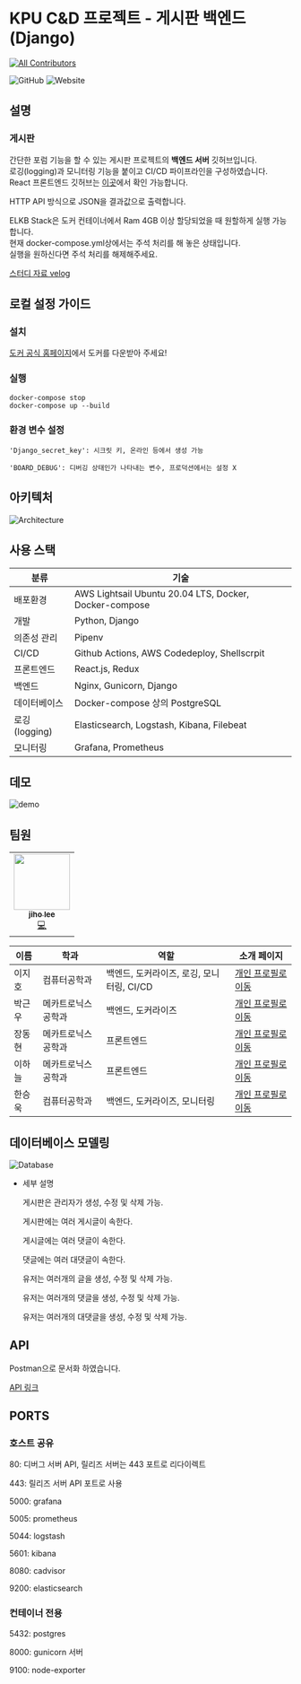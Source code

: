 # KPU C&D 프로젝트 - 게시판 백엔드(Django)
<!-- ALL-CONTRIBUTORS-BADGE:START - Do not remove or modify this section -->
[![All Contributors](https://img.shields.io/badge/all_contributors-1-orange.svg?style=flat-square)](#contributors-)
<!-- ALL-CONTRIBUTORS-BADGE:END -->

![GitHub](https://img.shields.io/github/license/DPS0340/DjangoCRUDBoard?style=for-the-badge) ![Website](https://img.shields.io/website?down_color=grey&style=for-the-badge&up_color=blue&up_message=online&url=https%3A%2F%2Fdjangocrudboard.ml%2Fstatus)

## 설명
### 게시판
간단한 포럼 기능을 할 수 있는 게시판 프로젝트의 **백엔드 서버** 깃허브입니다.\
로깅(logging)과 모니터링 기능을 붙이고 CI/CD 파이프라인을 구성하였습니다.\
React 프론트엔드 깃허브는 [이곳](https://github.com/Front-end-PJ/Forum_Front_end)에서 확인 가능합니다.

HTTP API 방식으로 JSON을 결과값으로 출력합니다.

ELKB Stack은 도커 컨테이너에서 Ram 4GB 이상 할당되었을 때 원할하게 실행 가능합니다.\
현재 docker-compose.yml상에서는 주석 처리를 해 놓은 상태입니다.\
실행을 원하신다면 주석 처리를 해제해주세요.

[스터디 자료 velog](https://velog.io/@dps0340/KPU-C%ED%81%AC%EB%A6%BF%EC%A5%AC%EC%A5%AC-%EC%8A%A4%ED%84%B0%EB%94%94-%EC%9E%90%EB%A3%8C)

## 로컬 설정 가이드

### 설치
[도커 공식 홈페이지](https://docs.docker.com/get-docker/)에서 도커를 다운받아 주세요!

### 실행
```
docker-compose stop
docker-compose up --build
```

### 환경 변수 설정
```
'Django_secret_key': 시크릿 키, 온라인 등에서 생성 가능

'BOARD_DEBUG': 디버깅 상태인가 나타내는 변수, 프로덕션에서는 설정 X
```

## 아키텍처
![Architecture](https://user-images.githubusercontent.com/22572874/108958313-24e45000-76b6-11eb-8415-aa7a7dc6d0ac.png)

## 사용 스택
|분류|기술|
|------|---|
|배포환경|AWS Lightsail Ubuntu 20.04 LTS, Docker, Docker-compose|
|개발|Python, Django|
|의존성 관리|Pipenv|
|CI/CD|Github Actions, AWS Codedeploy, Shellscrpit|
|프론트엔드|React.js, Redux|
|백엔드|Nginx, Gunicorn, Django|
|데이터베이스|Docker-compose 상의 PostgreSQL|
|로깅(logging)|Elasticsearch, Logstash, Kibana, Filebeat |
|모니터링|Grafana, Prometheus|

## 데모
![demo](https://user-images.githubusercontent.com/22572874/109389553-50826700-7950-11eb-9721-c1d974f54e5d.gif)

## 팀원

<!-- ALL-CONTRIBUTORS-LIST:START - Do not remove or modify this section -->
<!-- prettier-ignore-start -->
<!-- markdownlint-disable -->
<table>
  <tr>
    <td align="center"><a href="https://velog.io/@dps0340"><img src="https://avatars.githubusercontent.com/u/32592965?v=4?s=100" width="100px;" alt=""/><br /><sub><b>jiho lee</b></sub></a><br /><a href="https://github.com/DPS0340/DjangoCRUDBoard/commits?author=DPS0340" title="Code">💻</a></td>
  </tr>
</table>

<!-- markdownlint-restore -->
<!-- prettier-ignore-end -->

<!-- ALL-CONTRIBUTORS-LIST:END -->

| 이름   | 학과         | 역할 | 소개 페이지                                         |
| ------ | ------------ | ---- | --------------------------------------------------- |
| 이지호 | 컴퓨터공학과 | 백엔드, 도커라이즈, 로깅, 모니터링, CI/CD | [개인 프로필로 이동](https://github.com/DPS0340) |
| 박근우 | 메카트로닉스공학과 | 백엔드, 도커라이즈 | [개인 프로필로 이동](https://github.com/Gnu-Kenny) |
| 장동현 | 메카트로닉스공학과 | 프론트엔드 |  [개인 프로필로 이동](https://github.com/ww8007) |
| 이하늘 | 메카트로닉스공학과 | 프론트엔드 | [개인 프로필로 이동](https://github.com/oldsalao) |
| 한승욱 | 컴퓨터공학과 | 백엔드, 도커라이즈, 모니터링 | [개인 프로필로 이동](https://github.com/SeungWookHan) |    

## 데이터베이스 모델링

![Database](https://user-images.githubusercontent.com/22572874/108862105-44866480-7633-11eb-8ca5-dece747862d8.png)
- 세부 설명
<ul>게시판은 관리자가 생성, 수정 및 삭제 가능.</ul> 
<ul>게시판에는 여러 게시글이 속한다.</ul> 
<ul>게시글에는 여러 댓글이 속한다.</ul> 
<ul>댓글에는 여러 대댓글이 속한다.</ul> 
<ul>유저는 여러개의 글을 생성, 수정 및 삭제 가능.</ul>
<ul>유저는 여러개의 댓글을 생성, 수정 및 삭제 가능.</ul>
<ul>유저는 여러개의 대댓글을 생성, 수정 및 삭제 가능.</ul>

## API

Postman으로 문서화 하였습니다.

[API  링크](https://documenter.getpostman.com/view/4929660/TVsxC6r1)

## PORTS

### 호스트 공유

80: 디버그 서버 API, 릴리즈 서버는 443 포트로 리다이렉트

443: 릴리즈 서버 API 포트로 사용

5000: grafana

5005: prometheus

5044: logstash

5601: kibana

8080: cadvisor

9200: elasticsearch

### 컨테이너 전용

5432: postgres 

8000: gunicorn 서버

9100: node-exporter
